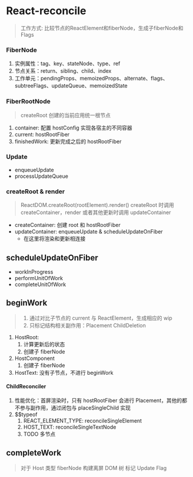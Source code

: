 # React-reconcile

> 工作方式: 比较节点的ReactElement和fiberNode，生成子fiberNode和Flags

### FiberNode
1. 实例属性：tag、key、stateNode、type、ref
2. 节点关系：return、sibling、child、index
3. 工作单元：pendingProps、memoizedProps、alternate、flags、subtreeFlags、updateQueue、memoizedState

### FiberRootNode
> createRoot 创建的当前应用统一根节点
1. container: 配置 hostConfig 实现各宿主的不同容器
2. current: hostRootFiber
3. finishedWork: 更新完成之后的 hostRootFiber

### Update
- enqueueUpdate
- processUpdateQueue

### createRoot & render
> ReactDOM.createRoot(rootElement).render(<App />)
> createRoot 时调用 createContainer，render 或者其他更新时调用 updateContainer
- createContainer: 创建 root 和 hostRootFiber
- updateContainer: enqueueUpdate & scheduleUpdateOnFiber
  - 在这里将渲染和更新相连接

## scheduleUpdateOnFiber
- workInProgress
- performUnitOfWork
- completeUnitOfWork

## beginWork
> 1. 通过对比子节点的 current 与 ReactElement，生成相应的 wip
> 2. 只标记结构相关副作用：Placement ChildDeletion
1. HostRoot:
   1. 计算更新后的状态
   2. 创建子 fiberNode
2. HostComponent
   1. 创建子 fiberNode
3. HostText: 没有子节点，不进行 beginWork

#### ChildReconciler
1. 性能优化：首屏渲染时，只有 hostRootFiber 会进行 Placement，其他的都不参与副作用，通过闭包与 placeSingleChild 实现
2. $$typeof
   1. REACT_ELEMENT_TYPE: reconcileSingleElement
   2. HOST_TEXT: reconcileSingleTextNode
   3. TODO 多节点

## completeWork
> 对于 Host 类型 fiberNode 构建离屏 DOM 树
> 标记 Update Flag



